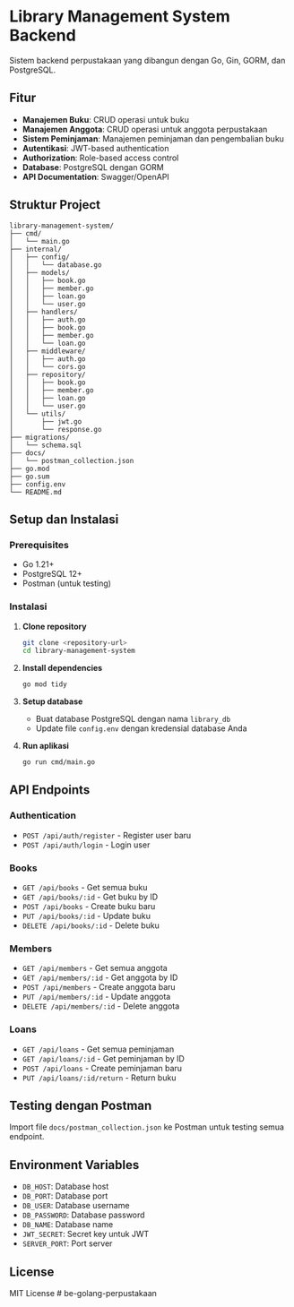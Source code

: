 # Library Management System Backend

Sistem backend perpustakaan yang dibangun dengan Go, Gin, GORM, dan PostgreSQL.

## Fitur

- **Manajemen Buku**: CRUD operasi untuk buku
- **Manajemen Anggota**: CRUD operasi untuk anggota perpustakaan
- **Sistem Peminjaman**: Manajemen peminjaman dan pengembalian buku
- **Autentikasi**: JWT-based authentication
- **Authorization**: Role-based access control
- **Database**: PostgreSQL dengan GORM
- **API Documentation**: Swagger/OpenAPI

## Struktur Project

```
library-management-system/
├── cmd/
│   └── main.go
├── internal/
│   ├── config/
│   │   └── database.go
│   ├── models/
│   │   ├── book.go
│   │   ├── member.go
│   │   ├── loan.go
│   │   └── user.go
│   ├── handlers/
│   │   ├── auth.go
│   │   ├── book.go
│   │   ├── member.go
│   │   └── loan.go
│   ├── middleware/
│   │   ├── auth.go
│   │   └── cors.go
│   ├── repository/
│   │   ├── book.go
│   │   ├── member.go
│   │   ├── loan.go
│   │   └── user.go
│   └── utils/
│       ├── jwt.go
│       └── response.go
├── migrations/
│   └── schema.sql
├── docs/
│   └── postman_collection.json
├── go.mod
├── go.sum
├── config.env
└── README.md
```

## Setup dan Instalasi

### Prerequisites

- Go 1.21+
- PostgreSQL 12+
- Postman (untuk testing)

### Instalasi

1. **Clone repository**
   ```bash
   git clone <repository-url>
   cd library-management-system
   ```

2. **Install dependencies**
   ```bash
   go mod tidy
   ```

3. **Setup database**
   - Buat database PostgreSQL dengan nama `library_db`
   - Update file `config.env` dengan kredensial database Anda

4. **Run aplikasi**
   ```bash
   go run cmd/main.go
   ```

## API Endpoints

### Authentication
- `POST /api/auth/register` - Register user baru
- `POST /api/auth/login` - Login user

### Books
- `GET /api/books` - Get semua buku
- `GET /api/books/:id` - Get buku by ID
- `POST /api/books` - Create buku baru
- `PUT /api/books/:id` - Update buku
- `DELETE /api/books/:id` - Delete buku

### Members
- `GET /api/members` - Get semua anggota
- `GET /api/members/:id` - Get anggota by ID
- `POST /api/members` - Create anggota baru
- `PUT /api/members/:id` - Update anggota
- `DELETE /api/members/:id` - Delete anggota

### Loans
- `GET /api/loans` - Get semua peminjaman
- `GET /api/loans/:id` - Get peminjaman by ID
- `POST /api/loans` - Create peminjaman baru
- `PUT /api/loans/:id/return` - Return buku

## Testing dengan Postman

Import file `docs/postman_collection.json` ke Postman untuk testing semua endpoint.

## Environment Variables

- `DB_HOST`: Database host
- `DB_PORT`: Database port
- `DB_USER`: Database username
- `DB_PASSWORD`: Database password
- `DB_NAME`: Database name
- `JWT_SECRET`: Secret key untuk JWT
- `SERVER_PORT`: Port server

## License

MIT License
#   b e - g o l a n g - p e r p u s t a k a a n  
 